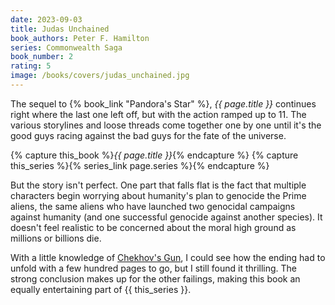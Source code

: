 ```yaml
---
date: 2023-09-03
title: Judas Unchained
book_authors: Peter F. Hamilton
series: Commonwealth Saga
book_number: 2
rating: 5
image: /books/covers/judas_unchained.jpg
---
```


The sequel to {% book_link "Pandora's Star" %}, <cite
class="book-title">{{ page.title }}</cite> continues right where the last one
left off, but with the action ramped up to 11. The various storylines and
loose threads come together one by one until it's the good guys racing against
the bad guys for the fate of the universe.

{% capture this_book %}<cite class="book-title">{{ page.title }}</cite>{% endcapture %}
{% capture this_series %}{% series_link page.series %}{% endcapture %}

But the story isn't perfect. One part that falls flat is the fact that
multiple characters begin worrying about humanity's plan to genocide the Prime
aliens, the same aliens who have launched two genocidal campaigns against
humanity (and one successful genocide against another species). It doesn't
feel realistic to be concerned about the moral high ground as millions or
billions die.

With a little knowledge of [Chekhov's Gun][gun], I could see how the ending
had to unfold with a few hundred pages to go, but I still found it thrilling.
The strong conclusion makes up for the other failings, making this book an
equally entertaining part of {{ this_series }}.

[gun]: https://en.wikipedia.org/wiki/Chekhov's_Gun
